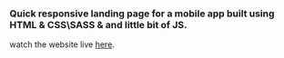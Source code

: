<h3> Quick responsive landing page for a mobile app built using HTML & CSS\SASS & and little bit of JS. </h3>
watch the website live <a href="https://unruffled-mayer-224dc0.netlify.app/">here</a>.
